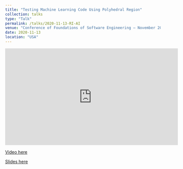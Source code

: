 ```yaml
---
title: "Testing Machine Learning Code Using Polyhedral Region"
collection: talks
type: "Talk"
permalink: /talks/2020-11-13-RI-AI
venue: "Conference of Foundations of Software Engineering – November 2020"
date: 2020-11-13
location: "USA"
---
```


<iframe width="560" height="315" src="https://www.youtube.com/watch?v=5Mo2dQxZKoo" frameborder="0" allow="accelerometer; autoplay; encrypted-media; gyroscope; picture-in-picture" allowfullscreen></iframe>

[Video here](https://www.youtube.com/watch?v=5Mo2dQxZKoo)

[Slides here](https://sohel10.github.io/files/ESEC.pptx)


